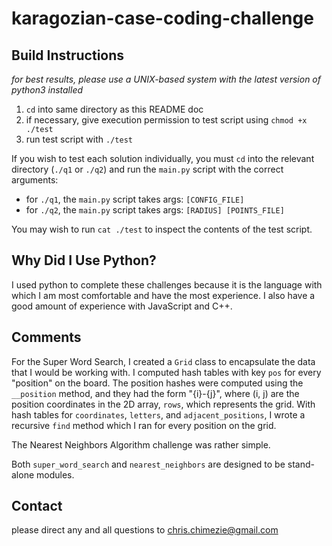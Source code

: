 # karagozian-case-coding-challenge

## Build Instructions
*for best results, please use a UNIX-based system with the latest version of python3 installed*

1. `cd` into same directory as this README doc
2. if necessary, give execution permission to test script using `chmod +x ./test`
3. run test script with `./test`

If you wish to test each solution individually, you must `cd` into the
relevant directory (`./q1` or `./q2`) and run the `main.py` script with
the correct arguments:

* for `./q1`, the `main.py` script takes args: `[CONFIG_FILE]`
* for `./q2`, the `main.py` script takes args: `[RADIUS] [POINTS_FILE]`

You may wish to run `cat ./test` to inspect the contents of the test script.

## Why Did I Use Python?
I used python to complete these challenges because it is the language with
which I am most comfortable and have the most experience.
I also have a good amount of experience with JavaScript and C++.

## Comments
For the Super Word Search, I created a `Grid` class to encapsulate
the data that I would be working with.
I computed hash tables with key `pos` for every "position" on the board.
The position hashes were computed using the `__position` method,
and they had the form "{i}-{j}", where (i, j) are the position coordinates in
the 2D array, `rows`, which represents the grid.
With hash tables for `coordinates`, `letters`, and `adjacent_positions`, I
wrote a recursive `find` method which I ran for every position on the grid.

The Nearest Neighbors Algorithm challenge was rather simple.

Both `super_word_search` and `nearest_neighbors` are designed to be
stand-alone modules.

## Contact
please direct any and all questions to <chris.chimezie@gmail.com>